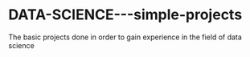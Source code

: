 # DATA-SCIENCE---simple-projects
The basic projects done in order to gain experience in the field of data science 
